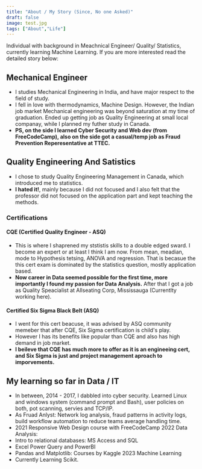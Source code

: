 ```yaml
---
title: "About / My Story (Since, No one Asked)"
draft: false
image: test.jpg
tags: ["About","Life"]
---
```


Individual with background in Meachnical Engineer/ Quality/ Statistics, currently learning Machine Learning. If you are more interested read the detailed story below:

<!--more-->

## Mechanical Engineer
   * I studies Mechanical Engineering in India, and have major respect to the field of study. 
   * I fell in love with thermodynamics, Machine Design. However, the Indian job market Mechanical engineering was beyond saturation at my time of graduation. Ended up getting job as Quality Engineering at small local companay, while I planned my futher study in Canada. 
   * **PS, on the side I learned Cyber Security and Web dev (from FreeCodeCamp), also on the side got a casual/temp job as Fraud Prevention Reperesentative at TTEC.**

## Quality Engineering And Satistics
  * I chose to study Quality Engineering Management in Canada, which introduced me to statistics. 
  * **I hated it!**, mainly because I did not focused and I also felt that the professor did not focused on the application part and kept teaching the methods.

  ### Certifications
   #### CQE (Certified Quality Engineer - ASQ)
   * This is where I shaprened my ststistis skills to a double edged sward. I become an expert or at least I think I am now. From mean, meadian, mode to Hypothesis tetsing, ANOVA and regression. That is becasue the this cert exam is dominated by the statistics question, mostly application based. 
   * **Now career in Data seemed possible for the first time, more importantly I found my passion for Data Analysis.** After that I got a job as Quality Speacialist at Allseating Corp, Mississauga (Currentlty working here).

   #### Certified Six Sigma Black Belt (ASQ)
   * I went for this cert beacuse, it was advised by ASQ community memeber that after CQE, Six Sigma certification is child's play. 
   * However I has its benefits like popular than CQE and also has high demand in job market. 
   * **I beileve that CQE has much more to offer as it is an engineeing cert, and Six Sigma is just and project management aproach to imporvements.**

## My learning so far in Data / IT
  * In between, 2014 - 2017, I dabbled into cyber security. Learned Linux and windows system (command prompt and Bash), user policies on both, pot scanning, servies and TCP/IP.
  * As Fruad Anlyst: Network log analysis, fraud patterns in activity logs, build workflow automation to reduce teams average handling time.
  * 2021 Responsive Web Design course with FreeCodeCamp
2022 Data Analysis:
  * Intro to relational databases: MS Access and SQL
  * Excel Power Query and PowerBI
  * Pandas and Matplotlib: Courses by Kaggle
2023 Machine Learning
  * Currently Learning Scikit.     
